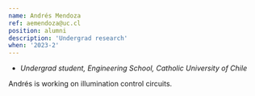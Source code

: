```yaml
---
name: Andrés Mendoza
ref: aemendoza@uc.cl
position: alumni
description: 'Undergrad research'
when: '2023-2'
---
```


- _Undergrad student, Engineering School, Catholic University of Chile_

Andrés is working on illumination control circuits.


